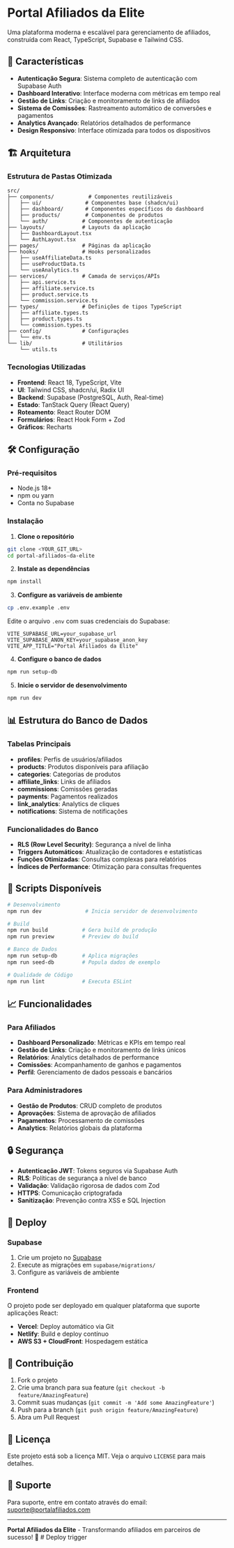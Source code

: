 # Portal Afiliados da Elite

Uma plataforma moderna e escalável para gerenciamento de afiliados, construída com React, TypeScript, Supabase e Tailwind CSS.

## 🚀 Características

- **Autenticação Segura**: Sistema completo de autenticação com Supabase Auth
- **Dashboard Interativo**: Interface moderna com métricas em tempo real
- **Gestão de Links**: Criação e monitoramento de links de afiliados
- **Sistema de Comissões**: Rastreamento automático de conversões e pagamentos
- **Analytics Avançado**: Relatórios detalhados de performance
- **Design Responsivo**: Interface otimizada para todos os dispositivos

## 🏗️ Arquitetura

### Estrutura de Pastas Otimizada

```
src/
├── components/           # Componentes reutilizáveis
│   ├── ui/              # Componentes base (shadcn/ui)
│   ├── dashboard/       # Componentes específicos do dashboard
│   ├── products/        # Componentes de produtos
│   └── auth/           # Componentes de autenticação
├── layouts/            # Layouts da aplicação
│   ├── DashboardLayout.tsx
│   └── AuthLayout.tsx
├── pages/              # Páginas da aplicação
├── hooks/              # Hooks personalizados
│   ├── useAffiliateData.ts
│   ├── useProductData.ts
│   └── useAnalytics.ts
├── services/           # Camada de serviços/APIs
│   ├── api.service.ts
│   ├── affiliate.service.ts
│   ├── product.service.ts
│   └── commission.service.ts
├── types/              # Definições de tipos TypeScript
│   ├── affiliate.types.ts
│   ├── product.types.ts
│   └── commission.types.ts
├── config/             # Configurações
│   └── env.ts
└── lib/                # Utilitários
    └── utils.ts
```

### Tecnologias Utilizadas

- **Frontend**: React 18, TypeScript, Vite
- **UI**: Tailwind CSS, shadcn/ui, Radix UI
- **Backend**: Supabase (PostgreSQL, Auth, Real-time)
- **Estado**: TanStack Query (React Query)
- **Roteamento**: React Router DOM
- **Formulários**: React Hook Form + Zod
- **Gráficos**: Recharts

## 🛠️ Configuração

### Pré-requisitos

- Node.js 18+ 
- npm ou yarn
- Conta no Supabase

### Instalação

1. **Clone o repositório**
```bash
git clone <YOUR_GIT_URL>
cd portal-afiliados-da-elite
```

2. **Instale as dependências**
```bash
npm install
```

3. **Configure as variáveis de ambiente**
```bash
cp .env.example .env
```

Edite o arquivo `.env` com suas credenciais do Supabase:
```env
VITE_SUPABASE_URL=your_supabase_url
VITE_SUPABASE_ANON_KEY=your_supabase_anon_key
VITE_APP_TITLE="Portal Afiliados da Elite"
```

4. **Configure o banco de dados**
```bash
npm run setup-db
```

5. **Inicie o servidor de desenvolvimento**
```bash
npm run dev
```

## 📊 Estrutura do Banco de Dados

### Tabelas Principais

- **profiles**: Perfis de usuários/afiliados
- **products**: Produtos disponíveis para afiliação
- **categories**: Categorias de produtos
- **affiliate_links**: Links de afiliados
- **commissions**: Comissões geradas
- **payments**: Pagamentos realizados
- **link_analytics**: Analytics de cliques
- **notifications**: Sistema de notificações

### Funcionalidades do Banco

- **RLS (Row Level Security)**: Segurança a nível de linha
- **Triggers Automáticos**: Atualização de contadores e estatísticas
- **Funções Otimizadas**: Consultas complexas para relatórios
- **Índices de Performance**: Otimização para consultas frequentes

## 🔧 Scripts Disponíveis

```bash
# Desenvolvimento
npm run dev              # Inicia servidor de desenvolvimento

# Build
npm run build           # Gera build de produção
npm run preview         # Preview do build

# Banco de Dados
npm run setup-db        # Aplica migrações
npm run seed-db         # Popula dados de exemplo

# Qualidade de Código
npm run lint            # Executa ESLint
```

## 📈 Funcionalidades

### Para Afiliados

- **Dashboard Personalizado**: Métricas e KPIs em tempo real
- **Gestão de Links**: Criação e monitoramento de links únicos
- **Relatórios**: Analytics detalhados de performance
- **Comissões**: Acompanhamento de ganhos e pagamentos
- **Perfil**: Gerenciamento de dados pessoais e bancários

### Para Administradores

- **Gestão de Produtos**: CRUD completo de produtos
- **Aprovações**: Sistema de aprovação de afiliados
- **Pagamentos**: Processamento de comissões
- **Analytics**: Relatórios globais da plataforma

## 🔒 Segurança

- **Autenticação JWT**: Tokens seguros via Supabase Auth
- **RLS**: Políticas de segurança a nível de banco
- **Validação**: Validação rigorosa de dados com Zod
- **HTTPS**: Comunicação criptografada
- **Sanitização**: Prevenção contra XSS e SQL Injection

## 🚀 Deploy

### Supabase

1. Crie um projeto no [Supabase](https://supabase.com)
2. Execute as migrações em `supabase/migrations/`
3. Configure as variáveis de ambiente

### Frontend

O projeto pode ser deployado em qualquer plataforma que suporte aplicações React:

- **Vercel**: Deploy automático via Git
- **Netlify**: Build e deploy contínuo
- **AWS S3 + CloudFront**: Hospedagem estática

## 📝 Contribuição

1. Fork o projeto
2. Crie uma branch para sua feature (`git checkout -b feature/AmazingFeature`)
3. Commit suas mudanças (`git commit -m 'Add some AmazingFeature'`)
4. Push para a branch (`git push origin feature/AmazingFeature`)
5. Abra um Pull Request

## 📄 Licença

Este projeto está sob a licença MIT. Veja o arquivo `LICENSE` para mais detalhes.

## 🤝 Suporte

Para suporte, entre em contato através do email: suporte@portalafiliados.com

---

**Portal Afiliados da Elite** - Transformando afiliados em parceiros de sucesso! 🚀
#   D e p l o y   t r i g g e r  
 